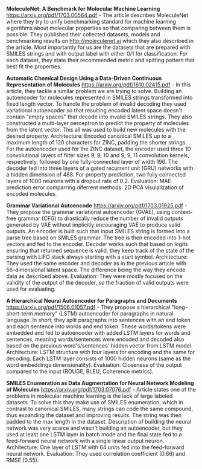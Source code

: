 **MoleculeNet: A Benchmark for Molecular Machine Learning** https://arxiv.org/pdf/1703.00564.pdf - The article describes MoleculeNet where they try to unify benchmarking standard for machine learning algorithms about molecular properties so that comparing between them is possible. They published their collected datasets, models and benchmarking results on http://moleculenet.ai which they also described in the article. Most importantly for us are the datasets that are prepared with SMILES strings and with output label with either 0/1 for classification. For each dataset, they state their recommended metric and spitting pattern that best fit the properties.

**Automatic Chemical Design Using a Data-Driven Continuous Representation of Molecules** https://arxiv.org/pdf/1610.02415.pdf - In this article, they tackle a similar problem we are trying to solve. Building an autoencoder for molecules represented in SMILES strings transformed into fixed length vector. To handle the problem of invalid decoding they used variational autoencoder so that resulting encoded latent space doesn't contain "empty spaces" that decode into invalid SMILES strings. They also constructed a multi-layer perceptron to predict the property of molecules from the latent vector. This all was used to build new molecules with the desired property. 
Architecture: Encoded canonical SMILES up to a maximum length of 120 characters for ZINC, padding the shorter strings.  For the autoencoder used for the ZINC dataset, the encoder used three 1D convolutional layers of filter sizes 9, 9, 10 and 9, 9, 11 convolution kernels, respectively, followed by one fully-connected layer of width 196. The decoder fed into three layers of a gated recurrent unit (GRU) networks with a hidden dimension of 488. For property prediction, two fully connected layers of 1000 neurons with a dropout rate of 0.2.
Evaluation: MAE prediction error comparring diferrent methods. 2D PCA visulalization of encoded molecules.

**Grammar Variational Autoencode** https://arxiv.org/pdf/1703.01925.pdf - They propose the grammar variational autoencoder (GVAE), using context-free grammar (CFG) to drastically reduce the number of invalid outputs generated by VAE without implicitly encouraging VAE to produce valid outputs. An encoder is built such that input SMILES string is formed into a parse tree based on SMILES grammar. The tree is then encoded into 1-hot vectors and fed to the encoder. Decoder works such that based on logits ensuring that returned sequence is valid, they keep track of the state of the parsing with LIFO stack always starting with a start symbol. 
Architecture: They used the same encoder and decoder as in the previous article with 56-dimensional latent space. The difference being the way they encode data as described above. 
Evaluation: They were mostly focused on the validity of the output of the decoder, so the fraction of valid outputs were used for evaluating.

**A Hierarchical Neural Autoencoder for Paragraphs and Documents** https://arxiv.org/pdf/1506.01057.pdf - They propose a hierarchical "long-short-term memory" (LSTM) autoencoder for paragraphs in natural language. In short, they split paragraphs into sentences with an end token and each sentence into words and end token. These words/tokens were embedded and fed to autoencoder with added LSTM layers for words and sentences, meaning words/sentences were encoded and decoded also based on the previous word's/sentences' hidden vector from LSTM model.
Architecture: LSTM structure with four layers for encoding and the same for decoding. Each LSTM layer consists of 1000 hidden neurons (same as the word embeddings dimensionality).
Evaluation: Closeness of the output compared to the input (ROUGE, BLEU, Coherence metrics).

**SMILES Enumeration as Data Augmentation for Neural Network Modeling of Molecules** https://arxiv.org/pdf/1703.07076.pdf - Article states one of the problems in molecular machine learning is the lack of large labeled datasets. To solve this they make use of SMILES enumeration, which in contrast to canonical SMILES, many strings can code the same compound, thus expanding the dataset and improving results. The string was then padded to the max length in the dataset. Description of building the neural network was very scarce and wasn't building an autoencoder, but they used at least one LSTM layer in batch mode and the final state fed to a feed-forward neural network with a single linear output neuron.
Architecture: One layer of LSTM with 64 units fed into the feed-forward neural network.
Evaluation: They used correlation coefficient (0.66) and RMSE (0.55).